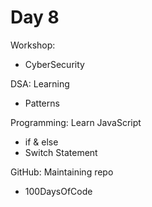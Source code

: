 # Day 8

Workshop:
- CyberSecurity

DSA: Learning
- Patterns

Programming: Learn JavaScript
- if & else
- Switch Statement

GitHub: Maintaining repo
- 100DaysOfCode